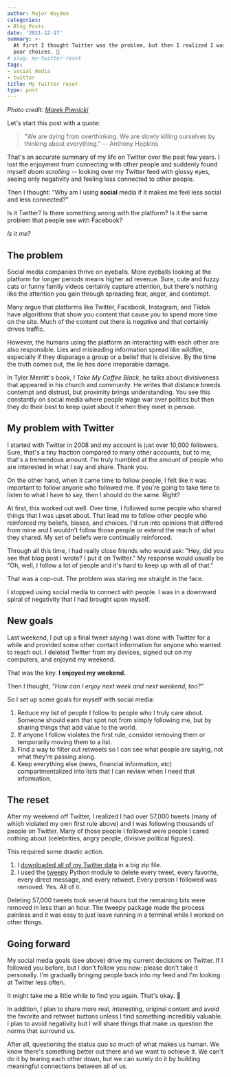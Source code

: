 ```yaml
---
author: Major Hayden
categories:
- Blog Posts
date: '2021-12-17'
summary: >-
  At first I thought Twitter was the problem, but then I realized I was making
  poor choices. 🤔
# slug: my-twitter-reset
tags:
- social media
- twitter
title: My Twitter reset
type: post
---
```


*Photo credit: [Marek Piwnicki](https://unsplash.com/photos/w5LSIqzI6tw)*

Let's start this post with a quote:

> "We are dying from overthinking. We are slowly killing ourselves by thinking
> about everything." -- Anthony Hopkins

That's an accurate summary of my life on Twitter over the past few years. I
lost the enjoyment from connecting with other people and suddenly found myself
*doom scrolling* -- looking over my Twitter feed with glossy eyes, seeing only
negativity and feeling less connected to other people.

Then I thought: "Why am I using **social** media if it makes me feel less
social and less connected?"

Is it Twitter? Is there something wrong with the platform? Is it the same
problem that people see with Facebook?

*Is it me?*

## The problem

Social media companies thrive on eyeballs. More eyeballs looking at the
platform for longer periods means higher ad revenue. Sure, cute and fuzzy cats
or funny family videos certainly capture attention, but there's nothing like
the attention you gain through spreading fear, anger, and contempt.

Many argue that platforms like Twitter, Facebook, Instagram, and Tiktok have
algorithms that show you content that cause you to spend more time on the site.
Much of the content out there is negative and that certainly drives traffic.

However, the humans using the platform an interacting with each other are also
responsible. Lies and misleading information spread like wildfire, especially
if they disparage a group or a belief that is divisive. By the time the truth
comes out, the lie has done irreparable damage.

In Tyler Merritt's book, *I Take My Coffee Black*, he talks about divisiveness
that appeared in his church and community. He writes that distance breeds
contempt and distrust, but proximity brings understanding. You see this
constantly on social media where people wage war over politics but then they do
their best to keep quiet about it when they meet in person.

## My problem with Twitter

I started with Twitter in 2008 and my account is just over 10,000 followers.
Sure, that's a tiny fraction compared to many other accounts, but to me, that's
a tremendous amount. I'm truly humbled at the amount of people who are
interested in what I say and share. Thank you.

On the other hand, when it came time to follow people, I felt like it was
important to follow anyone who followed me. If you're going to take time to
listen to what I have to say, then I should do the same. Right?

At first, this worked out well. Over time, I followed some people who shared
things that I was upset about. That lead me to follow other people who
reinforced my beliefs, biases, and choices. I'd run into opinions that differed
from mine and I wouldn't follow those people or extend the reach of what they
shared. My set of beliefs were continually reinforced.

Through all this time, I had really close friends who would ask: "Hey, did you
see that blog post I wrote? I put it on Twitter." My response would usually be
"Oh, well, I follow a lot of people and it's hard to keep up with all of that."

That was a cop-out. The problem was staring me straight in the face.

I stopped using social media to connect with people. I was in a downward spiral
of negativity that I had brought upon myself.

## New goals

Last weekend, I put up a final tweet saying I was done with Twitter for a while
and provided some other contact information for anyone who wanted to reach out.
I deleted Twitter from my devices, signed out on my computers, and enjoyed my
weekend.

That was the key. **I enjoyed my weekend.**

Then I thought, *"How can I enjoy next week and next weekend, too?"*

So I set up some goals for myself with social media:

1. Reduce my list of people I follow to people who I truly care about. Someone
   should earn that spot not from simply following me, but by sharing things
   that add value to the world.
2. If anyone I follow violates the first rule, consider removing them or
   temporarily moving them to a list.
3. Find a way to filter out retweets so I can see what people are saying, not
   what they're passing along.
4. Keep everything else (news, financial information, etc) compartmentalized
   into lists that I can review when I need that information.

## The reset

After my weekend off Twitter, I realized I had over 57,000 tweets (many of
which violated my own first rule above) and I was following thousands of people
on Twitter. Many of those people I followed were people I cared nothing about
(celebrities, angry people, divisive political figures).

This required some drastic action.

1. I [downloaded all of my Twitter data] in a big zip file.
2. I used the [tweepy] Python module to delete every tweet, every favorite,
   every direct message, and every retweet. Every person I followed was
   removed. Yes. All of it.

Deleting 57,000 tweets took several hours but the remaining bits were removed
in less than an hour. The tweepy package made the process painless and it was
easy to just leave running in a terminal while I worked on other things.

## Going forward

My social media goals (see above) drive my current decisions on Twitter. If I
followed you before, but I don't follow you now: please don't take it
personally. I'm gradually bringing people back into my feed and I'm looking at
Twitter less often.

It might take me a little while to find you again. That's okay. 🤗

In addition, I plan to share more real, interesting, original content and avoid
the favorite and retweet buttons unless I find something incredibly valuable. I
plan to avoid negativity but I will share things that make us question the
norms that surround us.

After all, questioning the status quo so much of what makes us human. We know
there's something better out there and we want to achieve it. We can't do it by
tearing each other down, but we can surely do it by building meaningful
connections between all of us.

[downloaded all of my Twitter data]: https://help.twitter.com/en/managing-your-account/how-to-download-your-twitter-archive
[tweepy]: https://www.tweepy.org/
